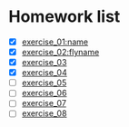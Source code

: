 # Homework list
- [x] [exercise_01:name](https://www.zybuluo.com/mdeditor#886059)
- [x] [exercise_02:flyname](https://github.com/649496942/compuational_physics_2015301020098/tree/master/Exercise_02)
- [x] [exercise_03](https://www.zybuluo.com/vincent21/note/903060)
- [x] [exercise_04](https://www.zybuluo.com/vincent21/note/914471)
- [ ] [exercise_05]()
- [ ] [exercise_06]()
- [ ] [exercise_07]()
- [ ] [exercise_08]()
